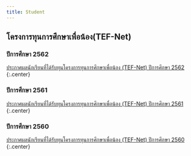 ```yaml
---
title: Student
---
```


## โครงการทุนการศึกษาเพื่อน้อง(TEF-Net)
### ปีการศึกษา 2562
[ประกาศผลนักเรียนที่ได้รับทุนโครงการทุนการศึกษาเพื่อน้อง (TEF-Net) ปีการศึกษา 2562](https://www.facebook.com/TEFNetinfo/posts/1054834678199643)
{:.center}

### ปีการศึกษา 2561
[ประกาศผลนักเรียนที่ได้รับทุนโครงการทุนการศึกษาเพื่อน้อง (TEF-Net) ปีการศึกษา 2561](https://www.facebook.com/549111248771991/posts/788027714880342?sfns=mo)
{:.center}

### ปีการศึกษา 2560
[ประกาศผลนักเรียนที่ได้รับทุนโครงการทุนการศึกษาเพื่อน้อง (TEF-Net) ปีการศึกษา 2560](https://www.facebook.com/TEFNetinfo/posts/563698573979925)
{:.center}
